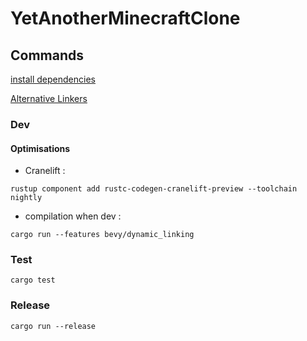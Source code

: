 # YetAnotherMinecraftClone

## Commands
[install dependencies](https://bevyengine.org/learn/quick-start/getting-started/setup/#installing-os-dependencies)

[Alternative Linkers](https://bevyengine.org/learn/quick-start/getting-started/setup/#alternative-linkers)



### Dev
#### Optimisations
- Cranelift :
```shell
rustup component add rustc-codegen-cranelift-preview --toolchain nightly
```

- compilation when dev :
```shell
cargo run --features bevy/dynamic_linking
```

### Test

```shell
cargo test
```

### Release

```shell
cargo run --release
```

